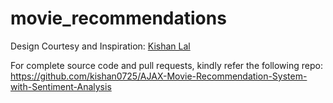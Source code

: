 # movie_recommendations


Design Courtesy and Inspiration: [Kishan Lal](https://github.com/kishan0725)

For complete source code and pull requests, kindly refer the following repo:
https://github.com/kishan0725/AJAX-Movie-Recommendation-System-with-Sentiment-Analysis
